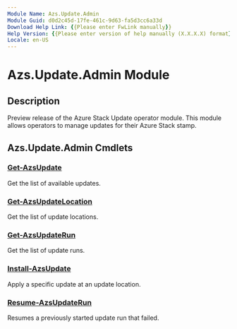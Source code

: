 ```yaml
---
Module Name: Azs.Update.Admin
Module Guid: d0d2c45d-17fe-461c-9d63-fa5d3cc6a33d
Download Help Link: {{Please enter FwLink manually}}
Help Version: {{Please enter version of help manually (X.X.X.X) format}}
Locale: en-US
---
```


# Azs.Update.Admin Module
## Description
Preview release of the Azure Stack Update operator module.  This module allows operators to manage updates for their Azure Stack stamp.

## Azs.Update.Admin Cmdlets
### [Get-AzsUpdate](Get-AzsUpdate.md)
Get the list of available updates.

### [Get-AzsUpdateLocation](Get-AzsUpdateLocation.md)
Get the list of update locations.

### [Get-AzsUpdateRun](Get-AzsUpdateRun.md)
Get the list of update runs.

### [Install-AzsUpdate](Install-AzsUpdate.md)
Apply a specific update at an update location.

### [Resume-AzsUpdateRun](Resume-AzsUpdateRun.md)
Resumes a previously started update run that failed.

